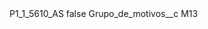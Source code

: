 <?xml version="1.0" encoding="UTF-8"?>
<CustomMetadata xmlns="http://soap.sforce.com/2006/04/metadata" xmlns:xsi="http://www.w3.org/2001/XMLSchema-instance" xmlns:xsd="http://www.w3.org/2001/XMLSchema">
    <label>P1_1_5610_AS</label>
    <protected>false</protected>
    <values>
        <field>Grupo_de_motivos__c</field>
        <value xsi:type="xsd:string">M13</value>
    </values>
</CustomMetadata>
